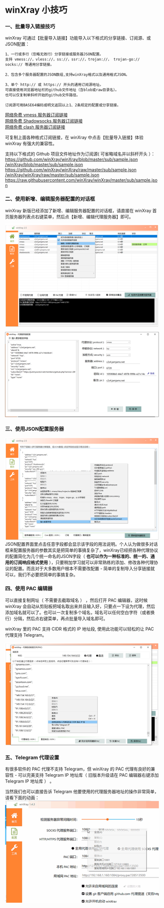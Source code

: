 # winXray 小技巧

### 一、批量导入链接技巧

winXray 可通过【批量导入链接】功能导入以下格式的分享链接、订阅源、或JSON配置：

    1、一行或多行（忽略无效行）分享链接或服务器JSON配置。  
    支持 vmess://，vless://，ss://，ssr://，trojan://， trojan-go:// socks:// 等通用分享链接。  

    2、包含多个服务器配置的JSON数组,支持winXray格式以及通用格式JSON。  

    3、单个 http:// 或 https:// 开头的通用订阅源地址。  
    可直接使用浏览器地址栏的github文件地址（含blob或raw目录名）。  
    也可以仅复制单斜杆开始的github文件路径。  

    订阅源可用BASE64编码或明文返回以上1、2条规定的配置或分享链接。


[网络免费 vmess 服务器订阅链接](https://proxypool.ga/vmess/sub)   
[网络免费 Shadowsocks 服务器订阅链接](https://proxypool.ga/ss/sub)     
[网络免费 clash 服务器订阅链接](https://proxypoolss.tk/clash/proxies?speed=100&type=vmess,trojan)   

可复制上面各种格式订阅链接，在 winXray 中点击【批量导入链接】体验 winXray 有强大的兼容性。

支持以下格式的 Github 项目文件地址作为订阅源( 可省略域名并以斜杆开头 ）：  
https://github.com/winXray/winXray/blob/master/sub/sample.json  
[/winXray/blob/master/sub/sample.json](./sample.json)  
https://github.com/winXray/winXray/raw/master/sub/sample.json  
[/winXray/winXray/raw/master/sub/sample.json](./sample.json)  
https://raw.githubusercontent.com/winXray/winXray/master/sub/sample.json  

###  二、使用新增、编辑服务器配置的对话框

winXray 新版已经添加了新增、编辑服务器配置的对话框，请直接在 winXray 首页服务器列表点右键菜单，然后点【新增、编辑代理服务器】即可。

![新增、编辑服务器](./../screenshots/winXray.png)

![代理服务器配置](./../screenshots/outbound.png)

###  三、使用JSON配置服务器
![三、使用JSON配置服务器](./../screenshots/config.json.png)
JSON配置界面里点击任意字段都会显示该字段的用法说明。个人认为做很多对话框来配置服务器的参数其实是把简单的事搞复杂了，winXray已经把各种代理协议的配置简化为几个统一命名的JSON字段（ **也可以作为一种标准的、统一的、通用的订阅响应格式使用** ），只要稍加学习就可以非常熟练的添加、修改各种代理协议的配置。而且对于大多数用户根本不需要改配置 - 简单的复制导入分享链接就可以，我们不必要把简单的事搞复杂。

###  四、使用 PAC 编辑器
可以直接复制网址（ 不需要去截取域名 ） ，然后打开 PAC 编辑器，这时候 winXray 会自动从剪贴板把域名取出来并且输入好，只要点一下设为代理，然后添加域名就可以了。也可以一次复制多个域名，域名可以任何空白字符（或者换行）分隔，然后点右键菜单，再点批量导入域名即可。

winXray 里的 PAC 支持 CIDR 格式的 IP 地址段, 使用此功能可以轻松的让 PAC 代理支持 Telegram。

![使用 PAC 编辑器](./../screenshots/pac.png)

###  五、Telegram 代理设置
有很多软件的 PAC 代理不支持 Telegram，但 winXray 的 PAC 代理有良好的兼容性 - 可以完美支持 Telegram IP 地址库（ 旧版本升级请在 PAC 编辑器右键添加 Telegram IP 地址库 ） 。

当然我们也可以直接告诉 Telegram 他要使用的代理服务器地址的操作非常简单，请看下面的动画：
![Telegram 代理设置](./../screenshots/telegram.gif)




